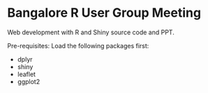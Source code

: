 # Bangalore R User Group Meeting

Web development with R and Shiny source code and PPT.

Pre-requisites:
Load the following packages first:
* dplyr
* shiny
* leaflet
* ggplot2
